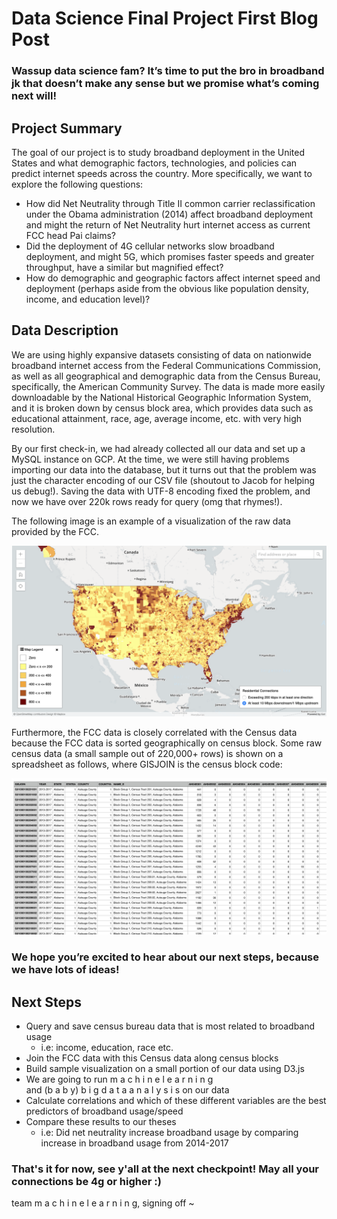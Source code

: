 # Data Science Final Project First Blog Post

### Wassup data science fam? It’s time to put the bro in broadband jk that doesn’t make any sense but we promise what’s coming next will!

## Project Summary

The goal of our project is to study broadband deployment in the United States and what demographic factors, technologies, and policies can predict internet speeds across the country. More specifically, we want to explore the following questions:

* How did Net Neutrality through Title II common carrier reclassification under the Obama administration (2014) affect broadband deployment and might the return of Net Neutrality hurt internet access as current FCC head Pai claims?
* Did the deployment of 4G cellular networks slow broadband deployment, and might 5G, which promises faster speeds and greater throughput, have a similar but magnified effect?
* How do demographic and geographic factors affect internet speed and deployment (perhaps aside from the obvious like population density, income, and education level)?

## Data Description

We are using highly expansive datasets consisting of data on nationwide broadband internet access from the Federal Communications Commission, as well as all geographical and demographic data from the Census Bureau, specifically, the American Community Survey. The data is made more easily downloadable by the National Historical Geographic Information System, and it is broken down by census block area, which provides data such as educational attainment, race, age, average income, etc. with very high resolution. 

By our first check-in, we had already collected all our data and set up a MySQL instance on GCP. At the time, we were still having problems importing our data into the database, but it turns out that the problem was just the character encoding of our CSV file (shoutout to Jacob for helping us debug!). Saving the data with UTF-8 encoding fixed the problem, and now we have over 220k rows ready for query (omg that rhymes!). 

The following image is an example of a visualization of the raw data provided by the FCC. 

![US Broadband Heatmap](images/pic1.png)

Furthermore, the FCC data is closely correlated with the Census data because the FCC data is sorted geographically on census block. Some raw census data (a small sample out of 220,000+ rows) is shown on a spreadsheet as follows, where GISJOIN is the census block code:

![Census Data](images/pic2.png)

### We hope you’re excited to hear about our next steps, because we have lots of ideas! 

## Next Steps

* Query and save census bureau data that is most related to broadband usage
  * i.e: income, education, race etc.
* Join the FCC data with this Census data along census blocks
* Build sample visualization on a small portion of our data using D3.js
* We are going to run m a c h i n e l e a r n i n g<br/> and (b a b y) b i g d a t a a n a l y s i s on our data
* Calculate correlations and which of these different variables are the best predictors of broadband usage/speed
* Compare these results to our theses 
  * i.e: Did net neutrality increase broadband usage by comparing increase in broadband usage from 2014-2017
  
 ### That's it for now, see y'all at the next checkpoint! May all your connections be 4g or higher :)
 team m a c h i n e l e a r n i n g, signing off ~
